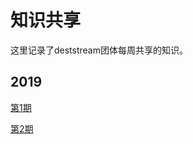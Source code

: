 # 知识共享

这里记录了deststream团体每周共享的知识。

## 2019

[第1期](https://github.com/deststream/dest-weekly-share/blob/master/2019/weekly-share-1.md)

[第2期](https://github.com/deststream/dest-weekly-share/blob/master/2019/weekly-share-2.md)
